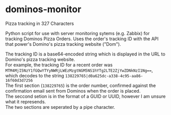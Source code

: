# dominos-monitor
Pizza tracking in 327 Characters


Python script for use with server monitoring sytems (e.g. Zabbix) for tracking Dominos Pizza Orders. 
Uses the order's tracking ID with the API that power's Domino's pizza tracking website ("Dom").


The tracking ID is a base64-encoded string which is displayed in the URL to Domino's pizza tracking website.  
For example, the tracking ID for a recent order was `MTM4MjI5NzY1fGQwYTYyNWRjLWEzMzgtNGM5NS1hYTg2LTE2ZjYwZDNkNzI1Ng==`, which decodes to the string `138229765|d0a625dc-a338-4c95-aa86-16f60d3d7256`  
The first section (`138229765`) is the order number, confirmed against the confirmation email sent from Dominos when the order is placed.  
The seccond setion is in the format of a GUID or UUID, however I am unsure what it represends.  
The two sections are seperated by a pipe character.
